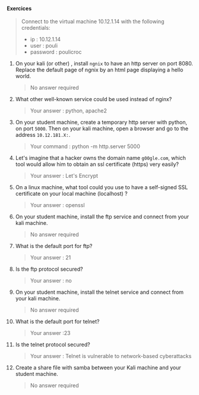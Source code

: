 #### Exercices
> Connect to the virtual machine 10.12.1.14 with the following credentials:  
> * ip : 10.12.1.14  
> * user : pouli
> * password : poulicroc  

1.  On your kali (or other) , install ``ngnix`` to have an http server on port 8080. Replace the default page of ngnix by an html page displaying a hello world.
    > No answer required

1. What other well-known service could be used instead of nginx? 
    > Your answer : python, apache2

1. On your student machine, create a temporary http server with python, on port ``5000``. Then on your kali machine, open a browser and go to the address ``10.12.181.X:``.
    > Your command : python -m http.server 5000

1. Let's imagine that a hacker owns the domain name ``g00gle.com``, which tool would allow him to obtain an ssl certificate (https) very easily?
    > Your answer : Let's Encrypt

1. On a linux machine, what tool could you use to have a self-signed SSL certificate on your local machine (localhost) ? 
    > Your answer : openssl

1. On your student machine, install the ftp service and connect from your kali machine.
    > No answer required

1. What is the default port for ftp? 
    > Your answer : 21

1. Is the ftp protocol secured?
    > Your answer : no

1. On your student machine, install the telnet service and connect from your kali machine.
    > No answer required

1. What is the default port for telnet? 
    > Your answer :23

1. Is the telnet protocol secured?
    > Your answer : Telnet is vulnerable to network-based cyberattacks
    
1. Create a share file with samba between your Kali machine and your student machine.
    > No answer required
